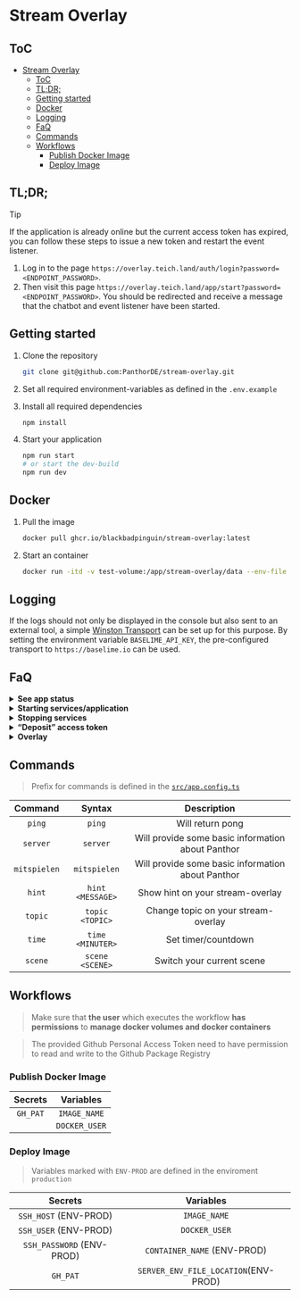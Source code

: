 # Stream Overlay

<!-- [![Status](https://monitor.tools.tklein.it/api/badge/3/status?style=for-the-badge)]() [![Uptime](https://monitor.tools.tklein.it/api/badge/3/uptime?style=for-the-badge)]() -->

## ToC

- [Stream Overlay](#stream-overlay)
  - [ToC](#toc)
  - [TL;DR;](#tldr)
  - [Getting started](#getting-started)
  - [Docker](#docker)
  - [Logging](#logging)
  - [FaQ](#faq)
  - [Commands](#commands)
  - [Workflows](#workflows)
    - [Publish Docker Image](#publish-docker-image)
    - [Deploy Image](#deploy-image)

## TL;DR;

> [!TIP]
>
> If the application is already online but the current access token has expired, you can follow these steps to issue a new token and restart the event listener.

1. Log in to the page `https://overlay.teich.land/auth/login?password=<ENDPOINT_PASSWORD>`.
2. Then visit this page `https://overlay.teich.land/app/start?password=<ENDPOINT_PASSWORD>`. You should be redirected and receive a message that the chatbot and event listener have been started.

## Getting started

1. Clone the repository

   ```bash
   git clone git@github.com:PanthorDE/stream-overlay.git
   ```

2. Set all required environment-variables as defined in the `.env.example`

3. Install all required dependencies

   ```bash
   npm install
   ```

4. Start your application

   ```bash
   npm run start
   # or start the dev-build
   npm run dev
   ```

## Docker

1. Pull the image

   ```bash
   docker pull ghcr.io/blackbadpinguin/stream-overlay:latest
   ```

2. Start an container

   ```bash
   docker run -itd -v test-volume:/app/stream-overlay/data --env-file '.env' --restart on-failure:3 -p '8090:80' --name=stream-overlay docker pull ghcr.io/blackbadpinguin/stream-overlay:latest
   ```

## Logging

If the logs should not only be displayed in the console but also sent to an external tool, a simple [Winston Transport](https://github.com/winstonjs/winston/blob/master/docs/transports.md) can be set up for this purpose. By setting the environment variable `BASELIME_API_KEY`, the pre-configured transport to `https://baselime.io` can be used.

## FaQ

<details>
<summary><strong>See app status</strong></summary>

You can check the status of each service using the following endpoints

- `/app/bot/status`
- `/app/listener/status`

<!-- Alternatively, you can also visit [PanthorDE Status](//status.tklein.it/status/panthor). -->

</details>

<details>
<summary><strong>Starting services/application</strong></summary>

> Assuming that no one has logged in before or deposited an access token.

> All endpoints that start or stop the application must be queried with the query parameter `password`, whose value is set in the environment variable `ENDPOINT_PASSWORD`.

1. Activate auto-start in `src/app.config.ts`
2. Log in with Twitch using the `/auth/login` endpoint.
3. Then start
   - the entire application by calling the endpoint `/app/start`
   - individual services by calling these endpoints
     - `/app/bot/start`
     - `/app/listener/start`

</details>

<details>
<summary><strong>Stopping services</strong></summary>

> All endpoints that start or stop the application must be queried with the query parameter `password`, whose value is set in the environment variable `ENDPOINT_PASSWORD`.

Stop individual services by calling these endpoints

- `/app/bot/start`
- `/app/listener/start`

</details>

<details>
<summary><strong>“Deposit” access token</strong></summary>

You can manually deposit an access token by sending the following request

```http request
GET /auth/token HTTP/1.1
Content-Type: application/json

{
  "token": <ACCESS_TOKEN>
}
```

</details>

<details>
  <summary><strong>Overlay</strong></summary>

> You are able to customize the overlay by providing these query parameters

```
https://overlay.teich.land/static/index.html?...
```

|  Param   |        Description        |              Example               |
| :------: | :-----------------------: | :--------------------------------: |
|  `name`  |     Whats your name?      |               Bobby                |
|  `rank`  |    Position @ Panthor     |             Entwickler             |
|  `img`   | Source URL of your avatar | https://...b23446f5f7639b1-128.jpg |
| `stream` |   Current stream title    |       Bohrinsel für Bollmann       |

</details>

## Commands

> Prefix for commands is defined in the [`src/app.config.ts`](./src/app.config.ts)

|   Command    |      Syntax      |                    Description                    |
| :----------: | :--------------: | :-----------------------------------------------: |
|    `ping`    |      `ping`      |                 Will return pong                  |
|   `server`   |     `server`     | Will provide some basic information about Panthor |
| `mitspielen` |   `mitspielen`   | Will provide some basic information about Panthor |
|    `hint`    | `hint <MESSAGE>` |         Show hint on your stream-overlay          |
|   `topic`    | `topic <TOPIC>`  |        Change topic on your stream-overlay        |
|    `time`    | `time <MINUTER>` |                Set timer/countdown                |
|   `scene`    | `scene <SCENE>`  |             Switch your current scene             |

## Workflows

> Make sure that **the user** which executes the workflow **has permissions** to **manage docker volumes and docker containers**

> The provided Github Personal Access Token need to have permission to read and write to the Github Package Registry

### Publish Docker Image

| Secrets  |   Variables   |
| :------: | :-----------: |
| `GH_PAT` | `IMAGE_NAME`  |
|          | `DOCKER_USER` |

### Deploy Image

> Variables marked with `ENV-PROD` are defined in the enviroment `production`

|          Secrets          |              Variables               |
| :-----------------------: | :----------------------------------: |
|   `SSH_HOST` (ENV-PROD)   |             `IMAGE_NAME`             |
|   `SSH_USER` (ENV-PROD)   |            `DOCKER_USER`             |
| `SSH_PASSWORD` (ENV-PROD) |     `CONTAINER_NAME` (ENV-PROD)      |
|         `GH_PAT`          | `SERVER_ENV_FILE_LOCATION`(ENV-PROD) |
